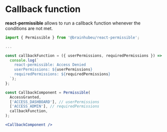 # Callback function

**react-permissible** allows to run a callback function whenever the conditions are not met. 



```javascript
import { Permissible } from '@brainhubeu/react-permissible';

...

const callbackFunction = ({ userPermissions, requiredPermissions }) => {
  console.log(`
    react-permissible: Access Denied
    userPermissions: ${userPermissions}
    requiredPermissions: ${requiredPermissions}
  `);
};

const CallbackComponent = Permissible(
  AccessGranted,
  ['ACCESS_DASHBOARD'], // userPermissions
  ['ACCESS_ADMIN'], // requiredPermissions
  callbackFunction,
);
```

```jsx render
<CallbackComponent />
```
